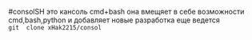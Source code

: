#consolSH
это кансоль cmd+bash 
она вмещяет в себе возможности cmd,bash,python и добавляет новые разработка еще ведется  
`git  clone xHak2215/consol`
